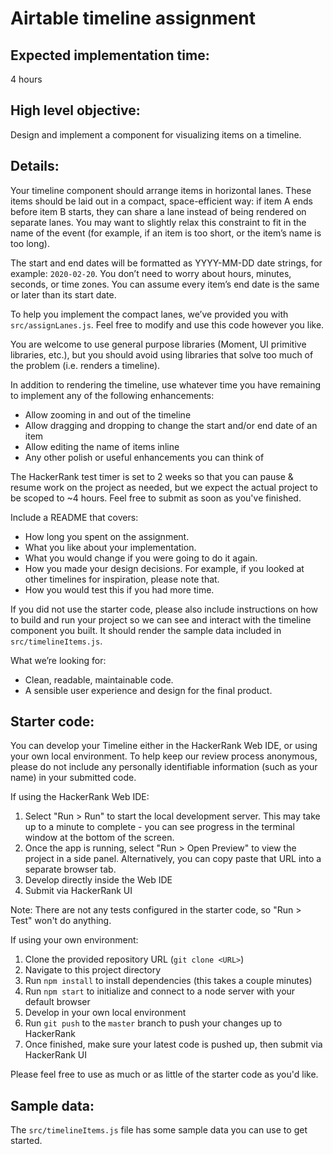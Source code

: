 # Airtable timeline assignment

## Expected implementation time:

4 hours

## High level objective:

Design and implement a component for visualizing items on a timeline.

## Details:

Your timeline component should arrange items in horizontal lanes. These items should be laid out in a compact, space-efficient way: if item A ends before item B starts, they can share a lane instead of being rendered on separate lanes. You may want to slightly relax this constraint to fit in the name of the event (for example, if an item is too short, or the item’s name is too long).

The start and end dates will be formatted as YYYY-MM-DD date strings, for example: `2020-02-20`. You don’t need to worry about hours, minutes, seconds, or time zones. You can assume every item’s end date is the same or later than its start date.

To help you implement the compact lanes, we’ve provided you with `src/assignLanes.js`. Feel free to modify and use this code however you like.

You are welcome to use general purpose libraries (Moment, UI primitive libraries, etc.), but you should avoid using libraries that solve too much of the problem (i.e. renders a timeline).

In addition to rendering the timeline, use whatever time you have remaining to implement any of the following enhancements:

-   Allow zooming in and out of the timeline
-   Allow dragging and dropping to change the start and/or end date of an item
-   Allow editing the name of items inline
-   Any other polish or useful enhancements you can think of

The HackerRank test timer is set to 2 weeks so that you can pause & resume work on the project as needed, but we expect the actual project to be scoped to ~4 hours. Feel free to submit as soon as you've finished.

Include a README that covers:

-   How long you spent on the assignment.
-   What you like about your implementation.
-   What you would change if you were going to do it again.
-   How you made your design decisions. For example, if you looked at other timelines for inspiration, please note that.
-   How you would test this if you had more time.

If you did not use the starter code, please also include instructions on how to build and run your project so we can see and interact with the timeline component you built. It should render the sample data included in `src/timelineItems.js`.

What we’re looking for:

-   Clean, readable, maintainable code.
-   A sensible user experience and design for the final product.

## Starter code:

You can develop your Timeline either in the HackerRank Web IDE, or using your own local environment. To help keep our review process anonymous, please do not include any personally identifiable information (such as your name) in your submitted code.

If using the HackerRank Web IDE:

1. Select "Run > Run" to start the local development server. This may take up to a minute to complete - you can see progress in the terminal window at the bottom of the screen.
2. Once the app is running, select "Run > Open Preview" to view the project in a side panel. Alternatively, you can copy paste that URL into a separate browser tab.
3. Develop directly inside the Web IDE
4. Submit via HackerRank UI

Note: There are not any tests configured in the starter code, so "Run > Test" won't do anything.

If using your own environment:

1. Clone the provided repository URL (`git clone <URL>`)
2. Navigate to this project directory
3. Run `npm install` to install dependencies (this takes a couple minutes)
4. Run `npm start` to initialize and connect to a node server with your default browser
5. Develop in your own local environment
6. Run `git push` to the `master` branch to push your changes up to HackerRank
7. Once finished, make sure your latest code is pushed up, then submit via HackerRank UI

Please feel free to use as much or as little of the starter code as you'd like.

## Sample data:

The `src/timelineItems.js` file has some sample data you can use to get started.
